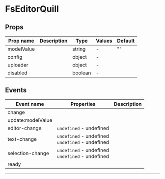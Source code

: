 # FsEditorQuill

## Props

| Prop name  | Description | Type    | Values | Default |
| ---------- | ----------- | ------- | ------ | ------- |
| modelValue |             | string  | -      | ""      |
| config     |             | object  | -      |         |
| uploader   |             | object  | -      |         |
| disabled   |             | boolean | -      |         |

## Events

| Event name        | Properties                                                                            | Description |
| ----------------- | ------------------------------------------------------------------------------------- | ----------- |
| change            |                                                                                       |
| update:modelValue |                                                                                       |
| editor-change     | **<anonymous1>** `undefined` - undefined                                              |
| text-change       | **<anonymous1>** `undefined` - undefined<br/>**<anonymous2>** `undefined` - undefined |
| selection-change  | **<anonymous1>** `undefined` - undefined<br/>**<anonymous2>** `undefined` - undefined |
| ready             |                                                                                       |

---
